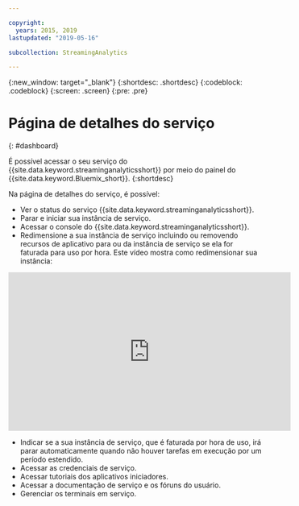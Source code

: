 ```yaml
---

copyright:
  years: 2015, 2019
lastupdated: "2019-05-16"

subcollection: StreamingAnalytics

---
```


<!-- Attribute definitions -->
{:new_window: target="_blank"}
{:shortdesc: .shortdesc}
{:codeblock: .codeblock}
{:screen: .screen}
{:pre: .pre}

# Página de detalhes do serviço
{: #dashboard}

É possível acessar o seu serviço do {{site.data.keyword.streaminganalyticsshort}} por meio do painel do {{site.data.keyword.Bluemix_short}}.
{:shortdesc}

Na página de detalhes do serviço, é possível:

* Ver o status do serviço {{site.data.keyword.streaminganalyticsshort}}.
* Parar e iniciar sua instância de serviço.
* Acessar o console do {{site.data.keyword.streaminganalyticsshort}}.
* Redimensione a sua instância de serviço incluindo ou removendo recursos de aplicativo para ou da instância de serviço se ela for faturada para uso por hora. Este vídeo mostra como redimensionar sua instância:
<iframe width="560" height="315" title="Redimensionar instância" src="https://www.youtube.com/embed/zbZ9am9UhPw?rel=0" frameborder="0" allowfullscreen>Redimensionar instância</iframe>

* Indicar se a sua instância de serviço, que é faturada por hora de uso, irá parar automaticamente
quando não houver tarefas em execução por um período estendido.
* Acessar as credenciais de serviço.
* Acessar tutoriais dos aplicativos iniciadores.
* Acessar a documentação de serviço e os fóruns do usuário.
* Gerenciar os terminais em serviço.
